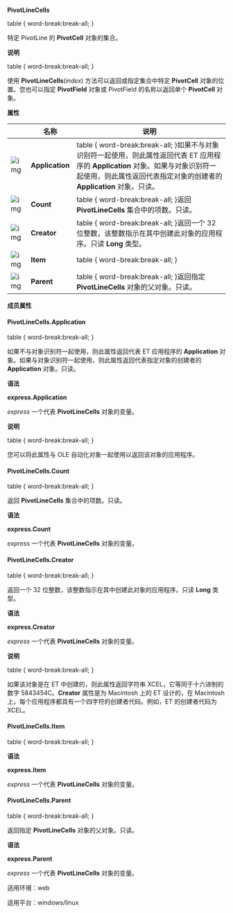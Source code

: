 **PivotLineCells**



table { word-break:break-all; }

特定 PivotLine 的 **PivotCell** 对象的集合。

**说明**

table { word-break:break-all; }

使用 **PivotLineCells**(*index*) 方法可以返回或指定集合中特定 **PivotCell** 对象的位置。您也可以指定 **PivotField** 对象或 PivotField 的名称以返回单个 **PivotCell** 对象。

**属性**

|                                                              | 名称            | 说明                                                         |
| ------------------------------------------------------------ | --------------- | ------------------------------------------------------------ |
| ![img](https://qn.cache.wpscdn.cn/encs/doc/office_v19/gif/properties.gif) | **Application** | table { word-break:break-all; }如果不与对象识别符一起使用，则此属性返回代表 ET 应用程序的 **Application** 对象。如果与对象识别符一起使用，则此属性返回代表指定对象的创建者的 **Application** 对象。只读。 |
| ![img](https://qn.cache.wpscdn.cn/encs/doc/office_v19/gif/properties.gif) | **Count**       | table { word-break:break-all; }返回 **PivotLineCells** 集合中的项数。只读。 |
| ![img](https://qn.cache.wpscdn.cn/encs/doc/office_v19/gif/properties.gif) | **Creator**     | table { word-break:break-all; }返回一个 32 位整数，该整数指示在其中创建此对象的应用程序。只读 **Long** 类型。 |
| ![img](https://qn.cache.wpscdn.cn/encs/doc/office_v19/gif/properties.gif) | **Item**        | table { word-break:break-all; }                              |
| ![img](https://qn.cache.wpscdn.cn/encs/doc/office_v19/gif/properties.gif) | **Parent**      | table { word-break:break-all; }返回指定 **PivotLineCells** 对象的父对象。只读。 |

**成员属性**

#### **PivotLineCells.Application**

table { word-break:break-all; }

如果不与对象识别符一起使用，则此属性返回代表 ET 应用程序的 **Application** 对象。如果与对象识别符一起使用，则此属性返回代表指定对象的创建者的 **Application** 对象。只读。

**语法**

**express.Application**

*express*   一个代表 **PivotLineCells** 对象的变量。

**说明**

table { word-break:break-all; }

您可以将此属性与 OLE 自动化对象一起使用以返回该对象的应用程序。

#### **PivotLineCells.Count**

table { word-break:break-all; }

返回 **PivotLineCells** 集合中的项数。只读。

**语法**

**express.Count**

*express*   一个代表 **PivotLineCells** 对象的变量。

#### **PivotLineCells.Creator**

table { word-break:break-all; }

返回一个 32 位整数，该整数指示在其中创建此对象的应用程序。只读 **Long** 类型。

**语法**

**express.Creator**

*express*   一个代表 **PivotLineCells** 对象的变量。

**说明**

table { word-break:break-all; }

如果该对象是在 ET 中创建的，则此属性返回字符串 XCEL，它等同于十六进制的数字 5843454C。**Creator** 属性是为 Macintosh 上的 ET 设计的，在 Macintosh 上，每个应用程序都具有一个四字符的创建者代码。例如，ET 的创建者代码为 XCEL。

#### **PivotLineCells.Item**

table { word-break:break-all; }

**语法**

**express.Item**

*express*   一个代表 **PivotLineCells** 对象的变量。

#### **PivotLineCells.Parent**

table { word-break:break-all; }

返回指定 **PivotLineCells** 对象的父对象。只读。

**语法**

**express.Parent**

*express*   一个代表 **PivotLineCells** 对象的变量。

适用环境：web

适用平台：windows/linux